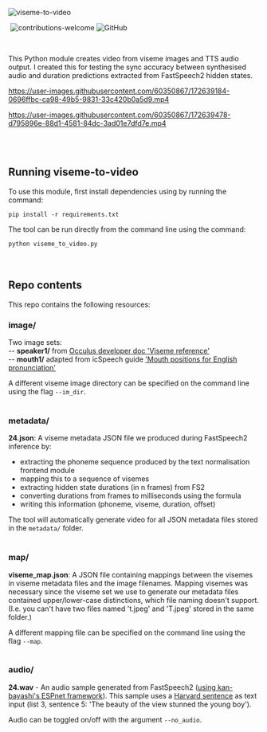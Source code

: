 ![viseme-to-video](https://user-images.githubusercontent.com/60350867/171479529-1d754e88-0934-45cd-a9ce-796e7aaa6534.png) <br />



[![<aflorithmic>](https://circleci.com/gh/aflorithmic/viseme-to-video.svg?style=svg)](https://app.circleci.com/pipelines/github/aflorithmic/viseme-to-video?branch=main&filter=all) ![contributions-welcome](https://img.shields.io/badge/contributions-welcome-ff69b4) ![GitHub](https://img.shields.io/github/license/aflorithmic/viseme-to-video)

<br />

This Python module creates video from viseme images and TTS audio output. I created this for testing the sync accuracy between synthesised audio and duration predictions extracted from FastSpeech2 hidden states. <br />



https://user-images.githubusercontent.com/60350867/172639184-0696ffbc-ca98-49b5-9831-33c420b0a5d9.mp4



https://user-images.githubusercontent.com/60350867/172639478-d795896e-88d1-4581-84dc-3ad01e7dfd7e.mp4



<br /><br />


## Running viseme-to-video
  

To use this module, first install dependencies using by running the command: <br />

`pip install -r requirements.txt` <br />

  
The tool can be run directly from the command line using the command: <br />

`python viseme_to_video.py` <br /><br /> <br />
  
## Repo contents

This repo contains the following resources:  <br />


### **image/** <br />
Two image sets: <br />
-- **speaker1/** from [Occulus developer doc 'Viseme reference'](https://developer.oculus.com/documentation/unity/audio-ovrlipsync-viseme-reference/ ) <br />
-- **mouth1/** adapted from icSpeech guide ['Mouth positions for English pronunciation'](https://icspeech.com/mouth-positions.html)

A different viseme image directory can be specified on the command line using the flag `--im_dir`. <br /><br />

### **metadata/** <br />
**24.json**: A viseme metadata JSON file we produced during FastSpeech2 inference by: <br />

- extracting the phoneme sequence produced by the text normalisation frontend module
- mapping this to a sequence of visemes
- extracting hidden state durations (in n frames) from FS2
- converting durations from frames to milliseconds using the formula
- writing this information (phoneme, viseme, duration, offset)

The tool will automatically generate video for all JSON metadata files stored in the `metadata/` folder. <br /><br />


### **map/** <br />
**viseme_map.json**: A JSON file containing mappings between the visemes in viseme metadata files and the image filenames. Mapping visemes was necessary since the viseme set we use to generate our metadata files contained upper/lower-case distinctions, which file naming doesn't support. (I.e. you can't have two files named 't.jpeg' and 'T.jpeg' stored in the same folder.) <br />

A different mapping file can be specified on the command line using the flag `--map`. <br /><br />


###  **audio/** <br />
**24.wav** -  An audio sample generated from FastSpeech2 ([using kan-bayashi's ESPnet framework](https://github.com/espnet/espnet)). This sample uses a [Harvard sentence](https://harvardsentences.com/) as text input (list 3, sentence 5: 'The beauty of the view stunned the young boy'). <br />

Audio can be toggled on/off with the argument `--no_audio`.
  
 
  <br /><br />
  

